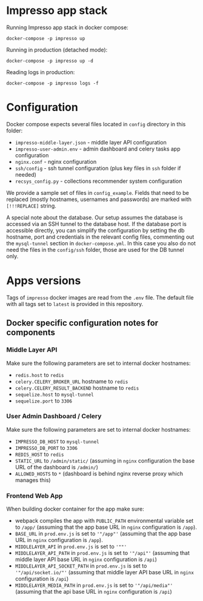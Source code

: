 # Impresso app stack

Running Impresso app stack in docker compose:

```shell
docker-compose -p impresso up
```

Running in production (detached mode):

```shell
docker-compose -p impresso up -d
```

Reading logs in production:
```shell
docker-compose -p impresso logs -f
```

# Configuration

Docker compose expects several files located in `config` directory in this folder:

 * `impresso-middle-layer.json` - middle layer API configuration
 * `impresso-user-admin.env` - admin dashboard and celery tasks app configuration
 * `nginx.conf` - nginx configuration
 * `ssh/config` - ssh tunnel configuration (plus key files in `ssh` folder if needed)
 * `recsys_config.py` - collections recommender system configuration

We provide a sample set of files in `config_example`. Fields that need to be replaced (mostly hostnames, usernames and passwords) are marked with `[!!!REPLACE]` string.

A special note about the database. Our setup assumes the database is accessed via an SSH tunnel to the database host. If the database port is accessible directly, you can simplify the configuration by setting the db hostname, port and credentials in the relevant config files, commenting out the `mysql-tunnel` section in `docker-compose.yml`. In this case you also do not need the files in the `config/ssh` folder, those are used for the DB tunnel only.

# Apps versions

Tags of `impresso` docker images are read from the `.env` file. The default file with all tags set to `latest` is provided in this repository.

## Docker specific configuration notes for components

### Middle Layer API

Make sure the following parameters are set to internal docker hostnames:

 * `redis.host` to `redis`
 * `celery.CELERY_BROKER_URL` hostname to `redis`
 * `celery.CELERY_RESULT_BACKEND` hostname to `redis`
 * `sequelize.host` to `mysql-tunnel`
 * `sequelize.port` to `3306`


### User Admin Dashboard / Celery

Make sure the following parameters are set to internal docker hostnames:

 * `IMPRESSO_DB_HOST` to `mysql-tunnel`
 * `IMPRESSO_DB_PORT` to `3306`
 * `REDIS_HOST` to `redis`
 * `STATIC_URL` to `/admin/static/` (assuming in `nginx` configuration the base URL of the dashboard is `/admin/`)
 * `ALLOWED_HOSTS` to `*` (dashboard is behind nginx reverse proxy which manages this)

### Frontend Web App

When building docker container for the app make sure:

 * webpack compiles the app with `PUBLIC_PATH` environmental variable set to `/app/` (assuming that the app base URL in `nginx` configuration is `/app`).
 * `BASE_URL` in `prod.env.js` is set to `'"/app"'` (assuming that the app base URL in `nginx` configuration is `/app`).
 * `MIDDLELAYER_API` in `prod.env.js` is set to `'""'`
 * `MIDDLELAYER_API_PATH` in `prod.env.js` is set to `'"/api"'` (assuming that middle layer API base URL in `nginx` configuration is `/api`)
 * `MIDDLELAYER_API_SOCKET_PATH` in `prod.env.js` is set to `'"/api/socket.io/"'` (assuming that middle layer API base URL in `nginx` configuration is `/api`)
 * `MIDDLELAYER_MEDIA_PATH`  in `prod.env.js` is set to `'"/api/media"'` (assuming that the api base URL in `nginx` configuration is `/api`)
 
